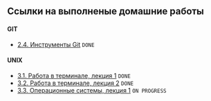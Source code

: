 ## Ссылки на выполненые домашние работы

#### GIT
+  [2.4. Инструменты Git](./2/2.4/README.md) `DONE`
  
#### UNIX
+  [3.1. Работа в терминале, лекция 1](./3/3.1/README.md) `DONE`
+  [3.2. Работа в терминале, лекция 2](./3/3.2/README.md) `DONE`
+  [3.3. Операционные системы, лекция 1](./3/3.3/README.md) `ON PROGRESS`